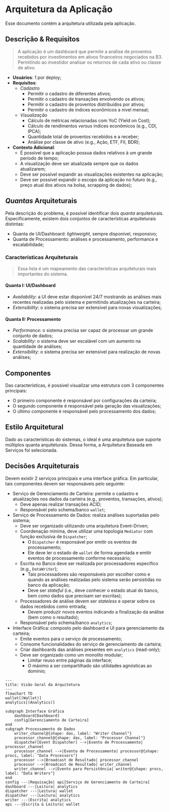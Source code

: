 # Arquitetura da Aplicação

Esse documento contém a arquitetura utilizada pela aplicação.

## Descrição & Requisitos

> A aplicação é um dashboard que permite a análise de proventos recebidos por investimentos em ativos financeiros negociados na B3. Permitindo ao investidor analisar os retornos de cada ativo ou classe de ativo.

- **Usuários**: 1 por deploy;
- **Requisitos**:
    - _Cadastro_
        - Permitir o cadastro de diferentes ativos;
        - Permitir o cadastro de transações envolvendo os ativos;
        - Permitir o cadastro de proventos distribuídos por ativos;
        - Permitir o cadastro de índices econômicos a nível mensal;
    - _Visualização_
        - Cálculo de métricas relacionadas com YoC (Yield on Cost);
        - Cálculo de rendimentos _versus_ índices econômicos (e.g., CDI, IPCA);
        - Quantidade total de proventos recebidos e a receber;
        - Análise por classe de ativo (e.g., Ação, ETF, FII, BDR);
- **Contexto Adicional**:
    - É possível que a aplicação possua dados relativos à um grande período de tempo;
    - A visualização deve ser atualizada sempre que os dados atualizarem;
    - Deve ser possível expandir as visualizações existentes na aplicação;
    - Deve ser possível expandir o escopo da aplicação no futuro (e.g., preço atual dos ativos na bolsa, scrapping de dados);

## _Quantas_ Arquiteturais

Pela descrição do problema, é possível identificar dois _quanta_ arquiteturais. Especificamente, existem dois conjuntos de características arquiteturais distintas:

- Quanta de UI/Dashboard: _lightweight_, sempre disponível, responsivo;
- Quanta de Processamento: análises e processamento, performance e escalabilidade;

### Características Arquiteturais

> Essa lista é um mapeamento das características arquiteturais mais importantes do sistema.

#### Quanta I: UI/Dashboard

- _Availability_: a UI deve estar disponível 24/7 mostrando as análises mais recentes realizadas pelo sistema e permitindo atualizações na carteira;
- _Extensibility_: o sistema precisa ser extensível para novas visualizações;


#### Quanta II: Processamento

- _Performance_: o sistema precisa ser capaz de processar um grande conjunto de dados;
- _Scalability_: o sistema deve ser escalável com um aumento na quantidade de análises;
- _Extensibility_: o sistema precisa ser extensível para realização de novas análises;

## Componentes

Das características, é possível visualizar uma estrutura com 3 componentes principais:

- O primeiro componente é responsável por configurações da carteira;
- O segundo componente é responsável pela geração das visualizações;
- O último componente é responsável pelo processamento dos dados;

## Estilo Arquitetural

Dado as características do sistemas, o ideal é uma arquitetura que suporte múltiplos quanta arquiteturais. Dessa forma, a Arquitetura Baseada em Serviços foi selecionada.

## Decisões Arquiteturais

Devem existir 2 serviços principais e uma interface gráfica. Em particular, tais componentes devem ser responsáveis pelo seguinte:

- Serviço de Gerenciamento de Carteira: permite o cadastro e atualizações nos dados da carteira (e.g., proventos, transações, ativos);
    - Deve apenas realizar transações ACID;
    - Responsável pelo schema/banco `wallet`;
- Serviço de Processamento de Dados: realiza análises suportadas pelo sistema;
    - Deve ser organizado utilizando uma arquitetura Event-Driven;
    - Coordenação mínima, deve utilizar uma topologia `Mediator` com função exclusiva de `Dispatcher`;
        - O `Dispatcher` é responsável por emitir os eventos de processamento;
        - Ele deve ler o estado de `wallet` de forma agendada e emitir eventos de processamento conforme necessário;
    - Escrita no Banco deve ser realizada por processadores específico (e.g., `DataWriter`);
        - Tais processadores são responsáveis por escolher como e quando as análises realizadas pelo sistema serão persistidas no banco da aplicação;
        - Deve ser _stateful_ (i.e., deve conhecer o estado atual do banco, bem como dados que precisam ser escritas);
    - Processadores de análise devem ser _stateless_ e operar sobre os dados recebidos como entrada;
        - Devem produzir novos eventos indicando a finalização da análise (bem como o resultado);
    - Responsável pelo schema/banco `analytics`;
- Interface Gráfica: composto pelo dashboard e UI para gerenciamento da carteira;
    - Emite eventos para o serviço de processamento;
    - Consome funcionalidades do serviço de gerenciamento de carteira;
    - Criar dashboards das análises presentes em `analytics` (read-only);
    - Deve ser organizado como um monolito modular;
        - Limitar reuso entre páginas da interface;
        - O máximo a ser compartilhado são utilidades agnósticas ao domínio;

```mermaid
---
title: Visão Geral da Arquitetura
---
flowchart TD
wallet[(Wallet)]
analytics[(Analytics)]

subgraph Interface Gráfica
    dashboard[Dashboard]
    config[Gerenciamento de Carteira]
end
subgraph Processamento de Dados
    writer_channel@{shape: das, label: "Writer Channel"}
    processor_channel@{shape: das, label: "Processor Channel"}
    dispatcher[Event Dispatcher] -->|Evento de Processamento| processor_channel
    processor_channel -->|Evento de Processamento| processor@{shape: procs, label: "Data Processors"}
    processor -->|Broadcast de Resultado| processor_channel
    processor -->|Broadcast de Resultado| writer_channel
    writer_channel -->|Evento para Persistência| writer@{shape: procs, label: "Data Writers"}
end
config ---|Requisação| api[Serviço de Gerenciamento de Carteira]
dashboard ---|Leitura| analytics
dispatcher ---|Leitura| wallet
dispatcher ---|Leitura| analytics
writer ---|Escrita| analytics
api ---|Escrita & Leitura| wallet
```


